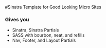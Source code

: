 #Sinatra Template for Good Looking Micro Sites

### Gives you
- Sinatra, Sinatra Partials
- SASS with bourbon, neat, and refills
- Nav, Footer, and Layout Partials
